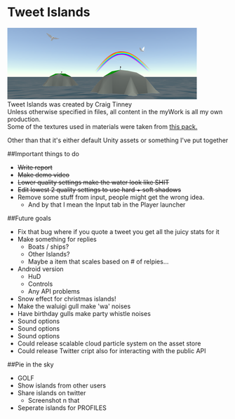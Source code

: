 # Tweet Islands
![alt tag](https://raw.githubusercontent.com/GibletsofJesus/Twitter-proj/master/TwitterIsland/Assets/myWork/textures/banner.png)<br>
Tweet Islands was created by Craig Tinney<br>
Unless otherwise specified in files, all content in the myWork is all my own production.<br>
Some of the textures used in materials were taken from [this pack.](
https://www.assetstore.unity3d.com/en/#!/content/19242)

Other than that it's either default Unity assets or something I've put together

##Important things to do

- ~~Write report~~
- ~~Make demo video~~
- ~~Lower quality settings make the water look like SHIT~~
- ~~Edit lowest 2 quality settings to use hard + soft shadows~~
- Remove some stuff from input, people might get the wrong idea.
	- And by that I mean the Input tab in the Player launcher


##Future goals

- Fix that bug where if you quote a tweet you get all the juicy stats for it
- Make something for replies
	- Boats / ships?
	- Other Islands?
	- Maybe a item that scales based on # of relpies...
- Android version
	- HuD
	- Controls
	- Any API problems
- Snow effect for christmas islands!
- Make the waluigi gull make 'wa' noises
- Have birthday gulls make party whistle noises
- Sound options
- Sound options
- Sound options
- Could release scalable cloud particle system on the asset store
- Could release Twitter cript also for interacting with the public API

##Pie in the sky

- GOLF
- Show islands from other users
- Share islands on twitter
	- Screenshot n that
- Seperate islands for PROFILES
